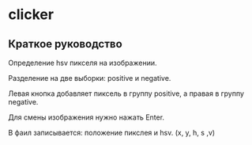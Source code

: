 # clicker
## Краткое руководство

Определение hsv пикселя на изображении.

Разделение на две выборки: positive и negative.

Левая кнопка добавляет пиксель в группу positive, а правая в группу negative.

Для смены изображения нужно нажать Enter.

В фаил записывается: положение пикслея и hsv. (x, y, h, s ,v)
